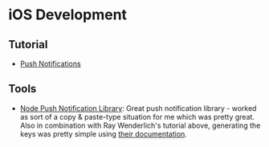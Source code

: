 # iOS Development

## Tutorial
- [Push Notifications](http://www.raywenderlich.com/32960/apple-push-notification-services-in-ios-6-tutorial-part-1)

## Tools
- [Node Push Notification Library](https://github.com/argon/node-apn): Great push notification library - worked as sort of a copy & paste-type situation for me which was pretty great. Also in combination with Ray Wenderlich's tutorial above, generating the keys was pretty simple using [their documentation](https://github.com/argon/node-apn/wiki/Preparing-Certificates).
